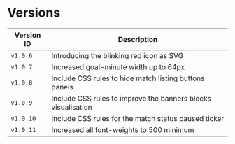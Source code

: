 # Versions


|Version ID|Description|
|---|---|
|`v1.0.6`|Introducing the blinking red icon as SVG|
|`v1.0.7`|Increased goal-minute width up to 64px|
|`v1.0.8`|Include CSS rules to hide match listing buttons panels|
|`v1.0.9`|Include CSS rules to improve the banners blocks visualisation|
|`v1.0.10`|Include CSS rules for the match status paused ticker|
|`v1.0.11`|Increased all font-weights to 500 minimum|
